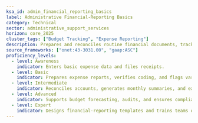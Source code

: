 ```yaml
---
ksa_id: admin_financial_reporting_basics
label: Administrative Financial-Reporting Basics
category: Technical
sector: administrative_support_services
horizon: core_2025
cluster_tags: ["Budget Tracking", "Expense Reporting"]
description: Prepares and reconciles routine financial documents, tracks expenses, and supports budget-monitoring activities.
source_frameworks: ["onet:43-3031.00", "gaap:ASC"]
proficiency_levels:
  - level: Awareness
    indicator: Enters basic expense data and files receipts.
  - level: Basic
    indicator: Prepares expense reports, verifies coding, and flags variances.
  - level: Intermediate
    indicator: Reconciles accounts, generates monthly summaries, and explains minor discrepancies.
  - level: Advanced
    indicator: Supports budget forecasting, audits, and ensures compliance with policies.
  - level: Expert
    indicator: Designs financial-reporting templates and trains teams on fiscal governance.
---
```

